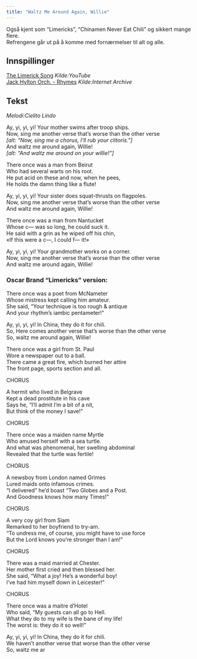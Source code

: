 ```yaml
---
title: "Waltz Me Around Again, Willie"
---
```


Også kjent som “Limericks”, “Chinamen Never Eat Chili” og sikkert mange
flere.  
Refrengene går ut på å komme med fornærmelser til alt og alle.

Innspillinger
-------------

[The Limerick Song][] *Kilde:YouTube*  
[Jack Hylton Orch. - Rhymes][] *Kilde:Internet Archive*

Tekst
-----

*Melodi:Cielito Lindo*

Ay, yi, yi, yi! Your mother swims after troop ships.  
Now, sing me another verse that’s worse than the other verse  
*[alt: “Now, sing me a chorus, I’ll rub your clitoris.”]*  
And waltz me around again, Willie!  
*[alt: “And waltz me around on your willie!”]*

There once was a man from Beirut  
Who had several warts on his root.  
He put acid on these and now, when he pees,  
He holds the damn thing like a flute!

Ay, yi, yi, yi! Your sister does squat-thrusts on flagpoles.  
Now, sing me another verse that’s worse than the other verse  
And waltz me around again, Willie!

There once was a man from Nantucket  
Whose c— was so long, he could suck it.  
He said with a grin as he wiped off his chin,  
«If this were a c—, I could f— it!»

Ay, yi, yi, yi! Your grandmother works on a corner.  
Now, sing me another verse that’s worse than the other verse  
And waltz me around again, Willie!

### Oscar Brand “Limericks” version:

There once was a poet from McNameter  
Whose mistress kept calling him amateur.  
She said, “Your technique is too rough & antique  
And your rhythm’s iambic pentameter!”

Ay, yi, yi, yi! In China, they do it for chili.  
So, Here comes another verse that’s worse than the other verse  
So, waltz me around again, Willie!

There once was a girl from St. Paul  
Wore a newspaper out to a ball.  
There came a great fire, which burned her attire  
The front page, sports section and all.

CHORUS

A hermit who lived in Belgrave  
Kept a dead prostitute in his cave  
Says he, “I’ll admit I’m a bit of a nit,  
But think of the money I save!”

CHORUS

There once was a maiden name Myrtle  
Who amused herself with a sea turtle.  
And what was phenomenal, her swelling abdominal  
Revealed that the turtle was fertile!

CHORUS

A newsboy from London named Grimes  
Lured maids onto infamous crimes.  
“I delivered” he’d boast “Two Globes and a Post.  
And Goodness knows how many Times!”

CHORUS

A very coy girl from Siam  
Remarked to her boyfriend to try-am.  
“To undress me, of course, you might have to use force  
But the Lord knows you’re stronger than I am!”

CHORUS

There was a maid married at Chester.  
Her mother first cried and then blessed her.  
She said, “What a joy! He’s a wonderful boy!  
I’ve had him myself down in Leicester!”

CHORUS

There once was a maitre d’Hotel  
Who said, “My guests can all go to Hell.  
What they do to my wife is the bane of my life!  
The worst is: they do it so well!”

Ay, yi, yi, yi! In China, they do it for chili.  
We haven’t another verse that worse than the other verse  
So, waltz me ar

  [The Limerick Song]: http://www.youtube.com/watch?v=Ei68YJe-nA0
  [Jack Hylton Orch. - Rhymes]: http://archive.org/details/JackHyltonOrchVleslieSarony-Rhymes